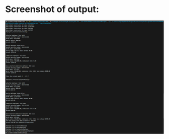 # Screenshot of output:
![Screenshot of output](https://github.com/lwajeeh/Lab4-Payroll-System-Modification/blob/main/output.png?raw=true)
